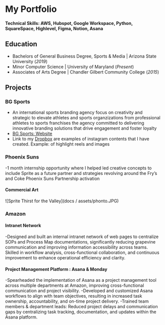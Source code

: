 # My Portfolio

#### Technical Skills: AWS, Hubspot, Google Workspace, Python, SquareSpace, Highlevel, Figma, Notion, Asana

## Education
- Bachelors of General Business Degree, Sports & Media | Arizona State University (_2019_) 
- Minor Computer Science | University of Maryland (_Present_)
- Associates of Arts Degree | Chandler Gilbert Community College (_2015_)

## Projects
### BG Sports
- An international sports branding agency focus on creativity and strategic to elevate athletes and sports organzizations from  professional athletes to sports franchises the agency committed to delivering innovative branding solutions that drive engagement and foster loyalty
- [BG Sports: Website](https://www.bgseinc.com)
- Link to my [Dropbox](https://www.dropbox.com/scl/fo/00rd5rmpf41rxwjgibaux/AJS9C5VICq_yFOPAgrYW46Y?rlkey=mcs2il5hg61ybh21awc6zf8k4&e=1&dl=0) are examples of instagram contents that I have created. Example: of highlight reels and images
  
### Phoenix Suns
-1 month internship opportunity where I helped led creative concepts to include Sprite as a future partner and strategies revolving around the Fry’s and Coke Phoenix Suns Partnership activation

#### Commercial Art 
![Sprite Thirst for the Valley](docs / assets/phonto.JPG)

### Amazon
#### Intranet Network
-Designed and built an internal intranet network of web pages to centralize SOPs and Process Map documentations, significantly reducing grapevine communication and improving information accessibility across teams. Skilled in workflow analysis, cross-functional collaboration, and continuous improvement to enhance operational efficiency and clarity. 

#### Project Management Platform : Asana & Monday
-Spearheaded the implementation of Asana as a project management tool across multiple departments at Amazon, improving cross-functional communication and project visibility.
-Developed and customized Asana workflows to align with team objectives, resulting in increased task ownership, accountability, and on-time project delivery.
-Trained team members & department leads: Reduced project delays and communication gaps by centralizing task tracking, documentation, and updates within the Asana platform.

